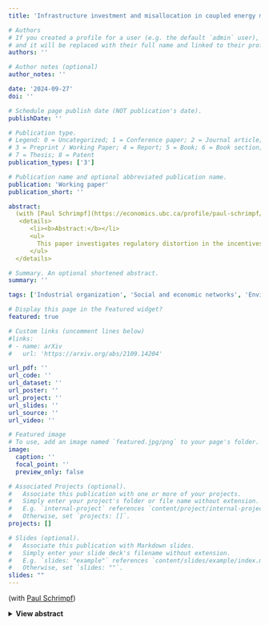```yaml
---
title: 'Infrastructure investment and misallocation in coupled energy markets: The case of U.S. natural gas pipelines'

# Authors
# If you created a profile for a user (e.g. the default `admin` user), write the username (folder name) here
# and it will be replaced with their full name and linked to their profile.
authors: ''

# Author notes (optional)
author_notes: ''

date: '2024-09-27'
doi: ''

# Schedule page publish date (NOT publication's date).
publishDate: ''

# Publication type.
# Legend: 0 = Uncategorized; 1 = Conference paper; 2 = Journal article;
# 3 = Preprint / Working Paper; 4 = Report; 5 = Book; 6 = Book section;
# 7 = Thesis; 8 = Patent
publication_types: ['3']

# Publication name and optional abbreviated publication name.
publication: 'Working paper'
publication_short: ''

abstract:
  (with [Paul Schrimpf](https://economics.ubc.ca/profile/paul-schrimpf/))</br></br>\
   <details>
      <li><b>Abstract:</b></li>
      <ul>
        This paper investigates regulatory distortion in the incentives for firms to invest in expanding transmission capacity in the United States natural gas pipeline. As a tightly regulated natural monopoly, transmission rates charged by pipeline operators are carefully controlled by federal authorities. These price controls allow for the network to be utilized efficiently, and help reduce the incentive for operators to withhold transmission capacity. The structure of these rate regulations also alters firms' incentives to invest in expanding capacity; however, because profits to the pipeline companies are not necessarily aligned with social value, such distortions are not generically bad. Instead they may be used strategically by the regulator to design an policy that discourages firms from over-capitalizing for higher rates. We leverage a detailed dataset of pipeline regulatory filings to estimate a dynamic model of the firms' investment incentives using double-debiased machine learning. We then construct and estimate a structural measure of the marginal social value of capital, based on a theoretical model of optimal network investment. We find that in the aggregate, the incentives of firms to invest in the pipeline network exceed the social value of capital, suggesting that some costly approval process surrounding pipeline investment is necessary to align the growth of the network with optimal outcomes. We characterize the optimal regulation policy and find that the existing federal regulation policy has been approximately optimal on average. At a spatially disaggregated level, however, we find some systematic deviations from the optimal policy and suggest a welfare-improving spatial reallocation of regulatory stringency.
      </ul>
  </details>

# Summary. An optional shortened abstract.
summary: ''

tags: ['Industrial organization', 'Social and economic networks', 'Environmental economics']

# Display this page in the Featured widget?
featured: true

# Custom links (uncomment lines below)
#links:
# - name: arXiv
#   url: 'https://arxiv.org/abs/2109.14204'

url_pdf: ''
url_code: ''
url_dataset: ''
url_poster: ''
url_project: ''
url_slides: ''
url_source: ''
url_video: ''

# Featured image
# To use, add an image named `featured.jpg/png` to your page's folder.
image:
  caption: ''
  focal_point: ''
  preview_only: false

# Associated Projects (optional).
#   Associate this publication with one or more of your projects.
#   Simply enter your project's folder or file name without extension.
#   E.g. `internal-project` references `content/project/internal-project/index.md`.
#   Otherwise, set `projects: []`.
projects: []

# Slides (optional).
#   Associate this publication with Markdown slides.
#   Simply enter your slide deck's filename without extension.
#   E.g. `slides: "example"` references `content/slides/example/index.md`.
#   Otherwise, set `slides: ""`.
slides: ""
---
```

(with <a href="https://economics.ubc.ca/profile/paul-schrimpf/">Paul Schrimpf</a>)
  <details>
    <li><b>Abstract:</b></li>
    <ul>
      This paper investigates regulatory distortion in the incentives for firms to invest in expanding transmission capacity in the United States natural gas pipeline. As a tightly regulated natural monopoly, transmission rates charged by pipeline operators are carefully controlled by federal authorities. These price controls allow for the network to be utilized efficiently, and help reduce the incentive for operators to withhold transmission capacity. The structure of these rate regulations also alters firms' incentives to invest in expanding capacity; however, because profits to the pipeline companies are not necessarily aligned with social value, such distortions are not generically bad. Instead they may be used strategically by the regulator to design an policy that discourages firms from over-capitalizing for higher rates. We leverage a detailed dataset of pipeline regulatory filings to estimate a dynamic model of the firms' investment incentives using double-debiased machine learning. We then construct and estimate a structural measure of the marginal social value of capital, based on a theoretical model of optimal network investment. We find that in the aggregate, the incentives of firms to invest in the pipeline network exceed the social value of capital, suggesting that some costly approval process surrounding pipeline investment is necessary to align the growth of the network with optimal outcomes. We characterize the optimal regulation policy and find that the existing federal regulation policy has been approximately optimal on average. At a spatially disaggregated level, however, we find some systematic deviations from the optimal policy and suggest a welfare-improving spatial reallocation of regulatory stringency.
    </ul>
  <summary><b>View abstract</b></summary>
</details>

